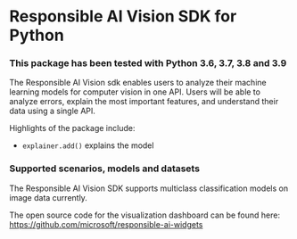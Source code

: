 # Responsible AI Vision SDK for Python

### This package has been tested with Python 3.6, 3.7, 3.8 and 3.9

The Responsible AI Vision sdk enables users to analyze their machine learning models for computer vision in one API. Users will be able to analyze errors, explain the most important features, and understand their data using a single API.

Highlights of the package include:

- `explainer.add()` explains the model

### Supported scenarios, models and datasets

The Responsible AI Vision SDK supports multiclass classification models on image data currently.

The open source code for the visualization dashboard can be found here:
https://github.com/microsoft/responsible-ai-widgets
